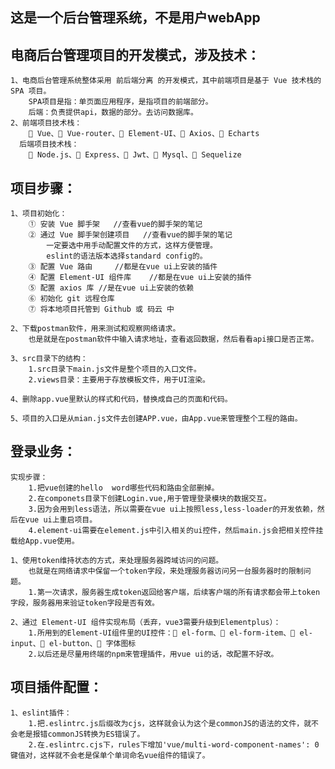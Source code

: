 
## 这是一个后台管理系统，不是用户webApp

## 电商后台管理项目的开发模式，涉及技术：
    1、电商后台管理系统整体采用 前后端分离 的开发模式，其中前端项目是基于 Vue 技术栈的 SPA 项目。
        SPA项目是指：单页面应用程序，是指项目的前端部分。
        后端：负责提供api，数据的部分。去访问数据库。
    2、前端项目技术栈：
         Vue、 Vue-router、 Element-UI、 Axios、 Echarts
      后端项目技术栈：
         Node.js、 Express、 Jwt、 Mysql、 Sequelize


## 项目步骤：
    1、项目初始化：
        ① 安装 Vue 脚手架   //查看vue的脚手架的笔记
        ② 通过 Vue 脚手架创建项目   //查看vue的脚手架的笔记
            一定要选中用手动配置文件的方式，这样方便管理。
            eslint的语法版本选择standard config的。
        ③ 配置 Vue 路由     //都是在vue ui上安装的插件
        ④ 配置 Element-UI 组件库    //都是在vue ui上安装的插件
        ⑤ 配置 axios 库 //是在vue ui上安装的依赖
        ⑥ 初始化 git 远程仓库
        ⑦ 将本地项目托管到 Github 或 码云 中

    2、下载postman软件，用来测试和观察网络请求。
        也是就是在postman软件中输入请求地址，查看返回数据，然后看看api接口是否正常。

    3、src目录下的结构：
        1.src目录下main.js文件是整个项目的入口文件。
        2.views目录：主要用于存放模板文件，用于UI渲染。
    
    4、删除app.vue里默认的样式和代码，替换成自己的页面和代码。

    5、项目的入口是从mian.js文件去创建APP.vue，由App.vue来管理整个工程的路由。

## 登录业务：
    实现步骤：
        1.把vue创建的hello  word哪些代码和路由全部删掉。
        2.在componets目录下创建Login.vue,用于管理登录模块的数据交互。
        3.因为会用到less语法，所以需要在vue ui上按照less,less-loader的开发依赖，然后在vue ui上重启项目。
        4.element-ui需要在element.js中引入相关的ui控件，然后main.js会把相关控件挂载给App.vue使用。

    1、使用token维持状态的方式，来处理服务器跨域访问的问题。
        也就是在网络请求中保留一个token字段，来处理服务器访问另一台服务器时的限制问题。
        1.第一次请求，服务器生成token返回给客户端，后续客户端的所有请求都会带上token字段，服务器用来验证token字段是否有效。
    
    2、通过 Element-UI 组件实现布局（丢弃，vue3需要升级到Elementplus）：
        1.所用到的Element-UI组件里的UI控件： el-form、 el-form-item、 el-input、 el-button、 字体图标
        2.以后还是尽量用终端的npm来管理插件，用vue ui的话，改配置不好改。


    


## 项目插件配置：
    1、eslint插件：
        1.把.eslintrc.js后缀改为cjs，这样就会认为这个是commonJS的语法的文件，就不会老是报错commonJS转换为ES错误了。
        2.在.eslintrc.cjs下，rules下增加'vue/multi-word-component-names': 0 键值对，这样就不会老是保单个单词命名vue组件的错误了。
